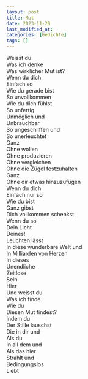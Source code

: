 ```yaml
---
layout: post
title: Mut
date: 2023-11-20
last_modified_at:
categories: [Gedichte]
tags: []
---
```


Weisst du  
Was ich denke  
Was wirklicher Mut ist?  
Wenn du dich  
Einfach so  
Wie du gerade bist  
So unvollkommen  
Wie du dich fühlst  
So unfertig  
Unmöglich und  
Unbrauchbar  
So ungeschliffen und  
So unerleuchtet  
Ganz  
Ohne wollen  
Ohne produzieren  
Ohne vergleichen  
Ohne die Zügel festzuhalten  
Ganz  
Ohne dir etwas hinzuzufügen  
Wenn du dich  
Einfach nur so  
Wie du bist  
Ganz gibst  
Dich vollkommen schenkst  
Wenn du so  
Dein Licht  
Deines!  
Leuchten lässt  
In diese wunderbare Welt und  
In Milliarden von Herzen  
In dieses  
Unendliche  
Zeitlose  
Sein  
Hier  
Und weisst du  
Was ich finde  
Wie du  
Diesen Mut findest?  
Indem du  
Der Stille lauschst  
Die in dir und  
Als du  
In all dem und  
Als das hier  
Strahlt und  
Bedingungslos  
Liebt